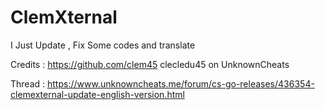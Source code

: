 # ClemXternal

I Just Update , Fix Some codes and translate

Credits : https://github.com/clem45
clecledu45 on UnknownCheats

Thread : https://www.unknowncheats.me/forum/cs-go-releases/436354-clemexternal-update-english-version.html

